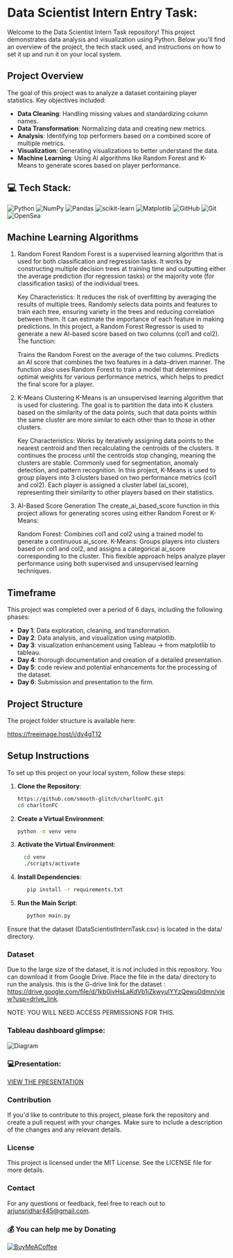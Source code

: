 # Data Scientist Intern Entry Task:

Welcome to the Data Scientist Intern Task repository! This project demonstrates data analysis and visualization using Python. Below you'll find an overview of the project, the tech stack used, and instructions on how to set it up and run it on your local system.

## Project Overview

The goal of this project was to analyze a dataset containing player statistics. Key objectives included:

- **Data Cleaning**: Handling missing values and standardizing column names.
- **Data Transformation**: Normalizing data and creating new metrics.
- **Analysis**: Identifying top performers based on a combined score of multiple metrics.
- **Visualization**: Generating visualizations to better understand the data.
- **Machine Learning**: Using AI algorithms like Random Forest and K-Means to generate scores based on player performance.


## 💻 Tech Stack:
![Python](https://img.shields.io/badge/python-3670A0?style=for-the-badge&logo=python&logoColor=ffdd54) ![NumPy](https://img.shields.io/badge/numpy-%23013243.svg?style=for-the-badge&logo=numpy&logoColor=white) ![Pandas](https://img.shields.io/badge/pandas-%23150458.svg?style=for-the-badge&logo=pandas&logoColor=white) ![scikit-learn](https://img.shields.io/badge/scikit--learn-%23F7931E.svg?style=for-the-badge&logo=scikit-learn&logoColor=white) ![Matplotlib](https://img.shields.io/badge/Matplotlib-%23ffffff.svg?style=for-the-badge&logo=Matplotlib&logoColor=black) ![GitHub](https://img.shields.io/badge/github-%23121011.svg?style=for-the-badge&logo=github&logoColor=white) ![Git](https://img.shields.io/badge/git-%23F05033.svg?style=for-the-badge&logo=git&logoColor=white) ![OpenSea](https://img.shields.io/badge/OpenSea-%232081E2.svg?style=for-the-badge&logo=opensea&logoColor=white)

## Machine Learning Algorithms
1. Random Forest
	Random Forest is a supervised learning algorithm that is used for both classification and regression tasks. It works by constructing multiple 		decision trees at training time and outputting either the average prediction (for regression tasks) or the majority vote (for classification 		tasks) of the individual trees.

	Key Characteristics:
	It reduces the risk of overfitting by averaging the results of multiple trees.
	Randomly selects data points and features to train each tree, ensuring variety in the trees and reducing correlation between them.
	It can estimate the importance of each feature in making predictions.
	In this project, a Random Forest Regressor is used to generate a new AI-based score based on two columns (col1 and col2). The function:

	Trains the Random Forest on the average of the two columns.
	Predicts an AI score that combines the two features in a data-driven manner.
	The function also uses Random Forest to train a model that determines optimal weights for various performance metrics, which helps to predict the 	final score for a player.

2. K-Means Clustering
	K-Means is an unsupervised learning algorithm that is used for clustering. The goal is to partition the data into K clusters based on the 		similarity of the data points, such that data points within the same cluster are more similar to each other than to those in other clusters.

	Key Characteristics:
	Works by iteratively assigning data points to the nearest centroid and then recalculating the centroids of the clusters.
	It continues the process until the centroids stop changing, meaning the clusters are stable.
	Commonly used for segmentation, anomaly detection, and pattern recognition.
	In this project, K-Means is used to group players into 3 clusters based on two performance metrics (col1 and col2). Each player is assigned a 		cluster label (ai_score), representing their similarity to other players based on their statistics.

3. AI-Based Score Generation
	The create_ai_based_score function in this project allows for generating scores using either Random Forest or K-Means:

	Random Forest: Combines col1 and col2 using a trained model to generate a continuous ai_score.
	K-Means: Groups players into clusters based on col1 and col2, and assigns a categorical ai_score corresponding to the cluster.
	This flexible approach helps analyze player performance using both supervised and unsupervised learning techniques.

## Timeframe

This project was completed over a period of 6 days, including the following phases:

- **Day 1**: Data exploration, cleaning, and transformation.
- **Day 2**: Data analysis, and visualization using matplotlib.
- **Day 3**: visualization enhancement using Tableau -> from matplotlib to tableau.
- **Day 4**: thorough documentation and creation of a detailed presentation.
- **Day 5**: code review and potential enhancements for the processing of the dataset.
- **Day 6**: Submission and presentation to the firm.

## Project Structure

The project folder structure is available here:

https://freeimage.host/i/dv4gT12

## Setup Instructions

To set up this project on your local system, follow these steps:

1. **Clone the Repository**:

   ```bash
   https://github.com/smooth-glitch/charltonFC.git
   cd charltonFC
   
2. **Create a Virtual Environment**:
   ```bash
   python -m venv venv

3. **Activate the Virtual Environment**:
   
	  ```bash
   		cd venv
   		./scripts/activate
   
5. **Install Dependencies**:
   ```bash
      pip install -r requirements.txt

6. **Run the Main Script**:
   ```bash
      python main.py

Ensure that the dataset (DataScientistInternTask.csv) is located in the data/ directory.

### Dataset
   Due to the large size of the dataset, it is not included in this repository. You can download it from Google Drive. Place the file in the data/ directory to run the analysis.
   this is the G-drive link for the dataset : https://drive.google.com/file/d/1kb0ivHsLaKdVb1jZkwyuIYYzQewu0dmn/view?usp=drive_link.
   
   NOTE: YOU WILL NEED ACCESS PERMISSIONS FOR THIS.

### Tableau dashboard glimpse:
![Diagram](https://github.com/smooth-glitch/charltonFC/blob/main/sample_output.png)

### 💻Presentation:
[VIEW THE PRESENTATION](https://github.com/smooth-glitch/charltonFC/raw/main/charltonFC.pdf)

### Contribution

   If you'd like to contribute to this project, please fork the repository and create a pull request with your changes. Make sure to include a description of the changes and any relevant details.

### License
    
   This project is licensed under the MIT License. See the LICENSE file for more details.

### Contact
    
   For any questions or feedback, feel free to reach out to arjunsridhar445@gmail.com.
   
### 💰 You can help me by Donating
  [![BuyMeACoffee](https://img.shields.io/badge/Buy%20Me%20a%20Coffee-ffdd00?style=for-the-badge&logo=buy-me-a-coffee&logoColor=black)](https://buymeacoffee.com/smoothglitch) 

  
<!-- Proudly created with GPRM ( https://gprm.itsvg.in ) -->
